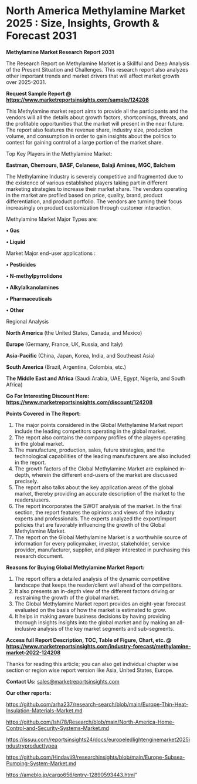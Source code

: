 # North America Methylamine Market 2025 : Size, Insights, Growth & Forecast 2031

<strong>Methylamine Market Research Report 2031</strong>

The Research Report on Methylamine Market is a Skillful and Deep Analysis of the Present Situation and Challenges. This research report also analyzes other important trends and market drivers that will affect market growth over 2025-2031.

<strong>Request Sample Report @ <a href=https://www.marketreportsinsights.com/sample/124208>https://www.marketreportsinsights.com/sample/124208</a></strong>

This Methylamine market report aims to provide all the participants and the vendors will all the details about growth factors, shortcomings, threats, and the profitable opportunities that the market will present in the near future. The report also features the revenue share, industry size, production volume, and consumption in order to gain insights about the politics to contest for gaining control of a large portion of the market share.

Top Key Players in the Methylamine Market:

<strong>Eastman, Chemours, BASF, Celanese, Balaji Amines, MGC, Balchem</strong>

The Methylamine Industry is severely competitive and fragmented due to the existence of various established players taking part in different marketing strategies to increase their market share. The vendors operating in the market are profiled based on price, quality, brand, product differentiation, and product portfolio. The vendors are turning their focus increasingly on product customization through customer interaction.

Methylamine Market Major Types are:

<strong>• Gas

• Liquid</strong>

Market Major end-user applications :

<strong>• Pesticides

• N-methylpyrrolidone

• Alkylalkanolamines

• Pharmaceuticals

• Other</strong>

Regional Analysis

</u><strong><b>North America</b></strong> (the United States, Canada, and Mexico)

<strong><b>Europe </b></strong>(Germany, France, UK, Russia, and Italy)

<strong><b>Asia-Pacific</b></strong> (China, Japan, Korea, India, and Southeast Asia)

<strong><b>South America</b></strong> (Brazil, Argentina, Colombia, etc.)

<strong><b>The Middle East and Africa</b></strong> (Saudi Arabia, UAE, Egypt, Nigeria, and South Africa)

<strong>Go For Interesting Discount Here: <a href=https://www.marketreportsinsights.com/discount/124208>https://www.marketreportsinsights.com/discount/124208</a></strong>

<strong>Points Covered in The Report:</strong>
<ol>
  <li>The major points considered in the Global Methylamine Market report include the leading competitors operating in the global market.</li>
  <li>The report also contains the company profiles of the players operating in the global market.</li>
  <li>The manufacture, production, sales, future strategies, and the technological capabilities of the leading manufacturers are also included in the report.</li>
  <li>The growth factors of the Global Methylamine Market are explained in-depth, wherein the different end-users of the market are discussed precisely.</li>
  <li>The report also talks about the key application areas of the global market, thereby providing an accurate description of the market to the readers/users.</li>
  <li>The report incorporates the SWOT analysis of the market. In the final section, the report features the opinions and views of the industry experts and professionals. The experts analyzed the export/import policies that are favorably influencing the growth of the Global Methylamine Market.</li>
  <li>The report on the Global Methylamine Market is a worthwhile source of information for every policymaker, investor, stakeholder, service provider, manufacturer, supplier, and player interested in purchasing this research document.</li>
</ol>
<strong>Reasons for Buying Global Methylamine Market Report:</strong>

<ol>
  <li>The report offers a detailed analysis of the dynamic competitive landscape that keeps the reader/client well ahead of the competitors.</li>
  <li>It also presents an in-depth view of the different factors driving or restraining the growth of the global market.</li>
  <li>The Global Methylamine Market report provides an eight-year forecast evaluated on the basis of how the market is estimated to grow.</li>
  <li>It helps in making aware business decisions by having providing thorough insights insights into the global market and by making an all-inclusive analysis of the key market segments and sub-segments.</li>
</ol>
<strong>Access full Report Description, TOC, Table of Figure, Chart, etc. @ <a href=https://www.marketreportsinsights.com/industry-forecast/methylamine-market-2022-124208>https://www.marketreportsinsights.com/industry-forecast/methylamine-market-2022-124208</a></strong>


Thanks for reading this article; you can also get individual chapter wise section or region wise report version like Asia, United States, Europe.

<strong>Contact Us:</strong>
sales@marketreportsinsights.com

<strong>Our other reports:</strong>

<a href=https://github.com/arha237/research-search/blob/main/Europe-Thin-Heat-Insulation-Materials-Market.md>https://github.com/arha237/research-search/blob/main/Europe-Thin-Heat-Insulation-Materials-Market.md</a>

<a href=https://github.com/Ishi78/Research/blob/main/North-America-Home-Control-and-Security-Systems-Market.md>https://github.com/Ishi78/Research/blob/main/North-America-Home-Control-and-Security-Systems-Market.md</a>

<a href=https://issuu.com/reportsinsights24/docs/europeledlightenginemarket2025industryproducttypea>https://issuu.com/reportsinsights24/docs/europeledlightenginemarket2025industryproducttypea</a>

<a href=https://github.com/Hindavii9/researchinsights/blob/main/Europe-Subsea-Pumping-System-Market.md>https://github.com/Hindavii9/researchinsights/blob/main/Europe-Subsea-Pumping-System-Market.md</a>

<a href=https://ameblo.jp/cargo656/entry-12890593443.html>https://ameblo.jp/cargo656/entry-12890593443.html</a>"
